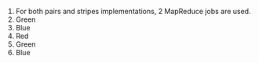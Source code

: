 <ol>
<li>For both pairs and stripes implementations, 2 MapReduce jobs are used. </li>

<li>Green</li>

<li>Blue</li>

<li>Red</li>

<li>Green</li>

<li>Blue</li>
</ol>
